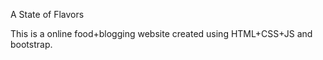 A State of Flavors

This is a online food+blogging website created using HTML+CSS+JS and bootstrap. 
